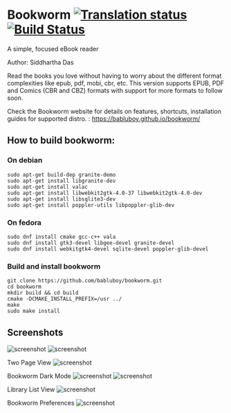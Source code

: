 # Bookworm [![Translation status](https://hosted.weblate.org/widgets/bookworm/-/svg-badge.svg)](https://hosted.weblate.org/engage/bookworm/?utm_source=widget) [![Build Status](https://travis-ci.org/babluboy/bookworm.svg?branch=master)](https://travis-ci.org/babluboy/bookworm)
A simple, focused eBook reader

Author: Siddhartha Das

Read the books you love without having to worry about the different format complexities like epub, pdf, mobi, cbr, etc. This version supports EPUB, PDF and Comics (CBR and CBZ) formats with support for more formats to follow soon.

Check the Bookworm website for details on features, shortcuts, installation guides for supported distro. : https://babluboy.github.io/bookworm/


## How to build bookworm:

### On debian

```shell
sudo apt-get build-dep granite-demo 
sudo apt-get install libgranite-dev
sudo apt-get install valac
sudo apt-get install libwebkit2gtk-4.0-37 libwebkit2gtk-4.0-dev
sudo apt-get install libsqlite3-dev
sudo apt-get install poppler-utils libpoppler-glib-dev
```
### On fedora

```shell
sudo dnf install cmake gcc-c++ vala
sudo dnf install gtk3-devel libgee-devel granite-devel
sudo dnf install webkitgtk4-devel sqlite-devel poppler-glib-devel
```

### Build and install bookworm

```shell
git clone https://github.com/babluboy/bookworm.git
cd bookworm
mkdir build && cd build 
cmake -DCMAKE_INSTALL_PREFIX=/usr ../
make
sudo make install
```
## Screenshots

![screenshot](https://raw.githubusercontent.com/babluboy/bookworm/gh-pages/images/BookwormLibraryView.png)
![screenshot](https://raw.githubusercontent.com/babluboy/bookworm/gh-pages/images/BookwormReadingView.png)

Two Page View
![screenshot](https://raw.githubusercontent.com/babluboy/bookworm/gh-pages/images/TwoPageView.png)

Bookworm Dark Mode
![screenshot](https://raw.githubusercontent.com/babluboy/bookworm/gh-pages/images/DarkModeLibraryView.png)
![screenshot](https://raw.githubusercontent.com/babluboy/bookworm/gh-pages/images/DarkModeReadingView.png)

Library List View
![screenshot](https://raw.githubusercontent.com/babluboy/bookworm/gh-pages/images/LibraryListView.png)

Bookworm Preferences
![screenshot](https://raw.githubusercontent.com/babluboy/bookworm/gh-pages/images/PreferencesDialog.png)

